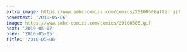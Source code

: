 ```yaml
---
extra_image: https://www.smbc-comics.com/comics/20100506after.gif
hovertext: '2010-05-06'
image: https://www.smbc-comics.com/comics/20100506.gif
next: '2010-05-07'
prev: '2010-05-05'
title: '2010-05-06'
---
```


